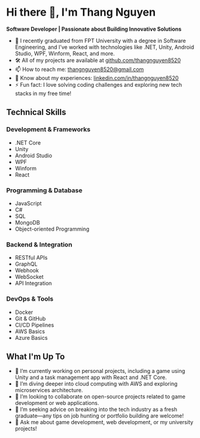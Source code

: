 # Hi there 👋, I'm Thang Nguyen

**Software Developer | Passionate about Building Innovative Solutions**

- 🌟 I recently graduated from FPT University with a degree in Software Engineering, and I’ve worked with technologies like .NET, Unity, Android Studio, WPF, Winform, React, and more.
- 🛠 All of my projects are available at [github.com/thangnguyen8520](https://github.com/thangnguyen8520)
- 📫 How to reach me: thangnguyen8520@gmail.com
- 💼 Know about my experiences: [linkedin.com/in/thangnguyen8520](https://www.linkedin.com/in/thangnguyen8520)
- ⚡ Fun fact: I love solving coding challenges and exploring new tech stacks in my free time!

## Technical Skills

### Development & Frameworks
- .NET Core
- Unity
- Android Studio
- WPF
- Winform
- React

### Programming & Database
- JavaScript
- C#
- SQL
- MongoDB
- Object-oriented Programming

### Backend & Integration
- RESTful APIs
- GraphQL
- Webhook
- WebSocket
- API Integration

### DevOps & Tools
- Docker
- Git & GitHub
- CI/CD Pipelines
- AWS Basics
- Azure Basics

## What I'm Up To
- 🔭 I’m currently working on personal projects, including a game using Unity and a task management app with React and .NET Core.
- 🌱 I’m diving deeper into cloud computing with AWS and exploring microservices architecture.
- 👯 I’m looking to collaborate on open-source projects related to game development or web applications.
- 🤔 I’m seeking advice on breaking into the tech industry as a fresh graduate—any tips on job hunting or portfolio building are welcome!
- 💬 Ask me about game development, web development, or my university projects!
